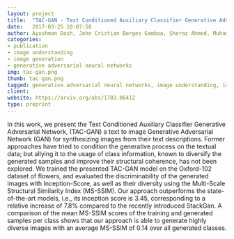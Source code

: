 ```yaml
---
layout: project
title:  "TAC-GAN - Text Conditioned Auxiliary Classifier Generative Adversarial Network"
date:   2017-03-25 10:07:58
author: Ayushman Dash, John Cristian Borges Gamboa, Sheraz Ahmed, Muhammad Zeshan Afzal, Marcus Liwicki
categories:
- publication
- image understanding
- image generation
- generative adversarial neural networks
img: tac-gan.png
thumb: tac-gan.png
tagged: generative adversarial neural networks, image understanding, image generation, AlexNet, GoogLeNet
client:
website: https://arxiv.org/abs/1703.06412
type: preprint
---
```

In this work, we present the Text Conditioned Auxiliary Classifier Generative Adversarial Network, (TAC-GAN) a text to image Generative Adversarial Network (GAN) for synthesizing images from their text descriptions. Former approaches have tried to condition the generative process on the textual data; but allying it to the usage of class information, known to diversify the generated samples and improve their structural coherence, has not been explored. We trained the presented TAC-GAN model on the Oxford-102 dataset of flowers, and evaluated the discriminability of the generated images with Inception-Score, as well as their diversity using the Multi-Scale Structural Similarity Index (MS-SSIM). Our approach outperforms the state-of-the-art models, i.e., its inception score is 3.45, corresponding to a relative increase of 7.8% compared to the recently introduced StackGan. A comparison of the mean MS-SSIM scores of the training and generated samples per class shows that our approach is able to generate highly diverse images with an average MS-SSIM of 0.14 over all generated classes.